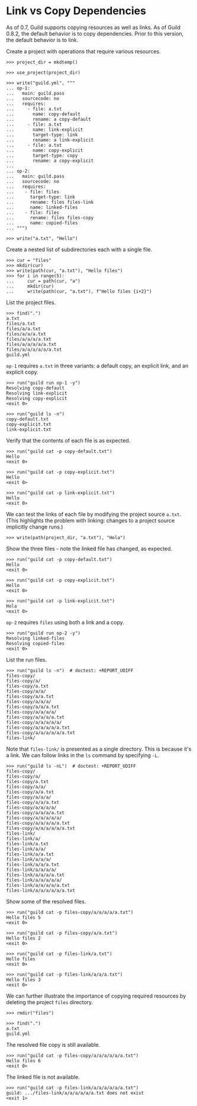 # Link vs Copy Dependencies

As of 0.7, Guild supports copying resources as well as links. As of
Guild 0.8.2, the default behavior is to copy dependencies. Prior to
this version, the default behavior is to link.

Create a project with operations that require various resources.

    >>> project_dir = mkdtemp()

    >>> use_project(project_dir)

    >>> write("guild.yml", """
    ... op-1:
    ...   main: guild.pass
    ...   sourcecode: no
    ...   requires:
    ...     - file: a.txt
    ...       name: copy-default
    ...       rename: a copy-default
    ...     - file: a.txt
    ...       name: link-explicit
    ...       target-type: link
    ...       rename: a link-explicit
    ...     - file: a.txt
    ...       name: copy-explicit
    ...       target-type: copy
    ...       rename: a copy-explicit
    ...
    ... op-2:
    ...   main: guild.pass
    ...   sourcecode: no
    ...   requires:
    ...    - file: files
    ...      target-type: link
    ...      rename: files files-link
    ...      name: linked-files
    ...    - file: files
    ...      rename: files files-copy
    ...      name: copied-files
    ... """)

    >>> write("a.txt", "Hello")

Create a nested list of subdirectories each with a single file.

    >>> cur = "files"
    >>> mkdir(cur)
    >>> write(path(cur, "a.txt"), "Hello files")
    >>> for i in range(5):
    ...     cur = path(cur, "a")
    ...     mkdir(cur)
    ...     write(path(cur, "a.txt"), f"Hello files {i+2}")

List the project files.

    >>> find(".")
    a.txt
    files/a.txt
    files/a/a.txt
    files/a/a/a.txt
    files/a/a/a/a.txt
    files/a/a/a/a/a.txt
    files/a/a/a/a/a/a.txt
    guild.yml

`op-1` requires `a.txt` in three variants: a default copy, an
explicit link, and an explicit copy.

    >>> run("guild run op-1 -y")
    Resolving copy-default
    Resolving link-explicit
    Resolving copy-explicit
    <exit 0>

    >>> run("guild ls -n")
    copy-default.txt
    copy-explicit.txt
    link-explicit.txt

Verify that the contents of each file is as expected.

    >>> run("guild cat -p copy-default.txt")
    Hello
    <exit 0>

    >>> run("guild cat -p copy-explicit.txt")
    Hello
    <exit 0>

    >>> run("guild cat -p link-explicit.txt")
    Hello
    <exit 0>

We can test the links of each file by modifying the project source
`a.txt`. (This highlights the problem with linking: changes to a
project source implicitly change runs.)

    >>> write(path(project_dir, "a.txt"), "Hola")

Show the three files - note the linked file has changed, as expected.

    >>> run("guild cat -p copy-default.txt")
    Hello
    <exit 0>

    >>> run("guild cat -p copy-explicit.txt")
    Hello
    <exit 0>

    >>> run("guild cat -p link-explicit.txt")
    Hola
    <exit 0>

`op-2` requires `files` using both a link and a copy.

    >>> run("guild run op-2 -y")
    Resolving linked-files
    Resolving copied-files
    <exit 0>

List the run files.

    >>> run("guild ls -n")  # doctest: +REPORT_UDIFF
    files-copy/
    files-copy/a/
    files-copy/a.txt
    files-copy/a/a/
    files-copy/a/a.txt
    files-copy/a/a/a/
    files-copy/a/a/a.txt
    files-copy/a/a/a/a/
    files-copy/a/a/a/a.txt
    files-copy/a/a/a/a/a/
    files-copy/a/a/a/a/a.txt
    files-copy/a/a/a/a/a/a.txt
    files-link/

Note that `files-link/` is presented as a single directory. This is
because it's a link. We can follow links in the `ls` command by
specifying `-L`.

    >>> run("guild ls -nL")  # doctest: +REPORT_UDIFF
    files-copy/
    files-copy/a/
    files-copy/a.txt
    files-copy/a/a/
    files-copy/a/a.txt
    files-copy/a/a/a/
    files-copy/a/a/a.txt
    files-copy/a/a/a/a/
    files-copy/a/a/a/a.txt
    files-copy/a/a/a/a/a/
    files-copy/a/a/a/a/a.txt
    files-copy/a/a/a/a/a/a.txt
    files-link/
    files-link/a/
    files-link/a.txt
    files-link/a/a/
    files-link/a/a.txt
    files-link/a/a/a/
    files-link/a/a/a.txt
    files-link/a/a/a/a/
    files-link/a/a/a/a.txt
    files-link/a/a/a/a/a/
    files-link/a/a/a/a/a.txt
    files-link/a/a/a/a/a/a.txt

Show some of the resolved files.

    >>> run("guild cat -p files-copy/a/a/a/a/a.txt")
    Hello files 5
    <exit 0>

    >>> run("guild cat -p files-copy/a/a.txt")
    Hello files 2
    <exit 0>

    >>> run("guild cat -p files-link/a.txt")
    Hello files
    <exit 0>

    >>> run("guild cat -p files-link/a/a/a.txt")
    Hello files 3
    <exit 0>

We can further illustrate the importance of copying required resources
by deleting the project `files` directory.

    >>> rmdir("files")

    >>> find(".")
    a.txt
    guild.yml

The resolved file copy is still available.

    >>> run("guild cat -p files-copy/a/a/a/a/a/a.txt")
    Hello files 6
    <exit 0>

The linked file is not available.

    >>> run("guild cat -p files-link/a/a/a/a/a/a.txt")
    guild: .../files-link/a/a/a/a/a/a.txt does not exist
    <exit 1>
